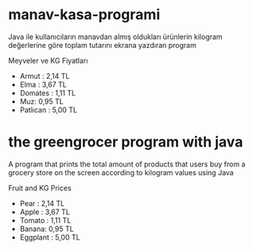 # manav-kasa-programi

Java ile kullanıcıların manavdan almış oldukları ürünlerin kilogram değerlerine göre toplam tutarını ekrana yazdıran program

Meyveler ve KG Fiyatları

- Armut : 2,14 TL
- Elma : 3,67 TL
- Domates : 1,11 TL
- Muz: 0,95 TL
- Patlıcan : 5,00 TL


# the greengrocer program with java


A program that prints the total amount of products that users buy from a grocery store on the screen according to kilogram values using Java

Fruit and KG Prices

- Pear : 2,14 TL
- Apple : 3,67 TL
- Tomato : 1,11 TL
- Banana: 0,95 TL
- Eggplant : 5,00 TL

